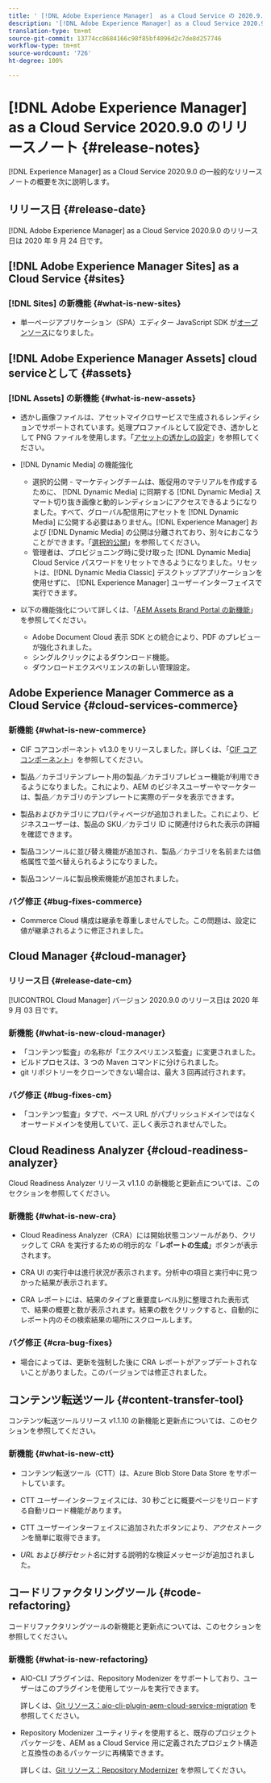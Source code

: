 ```yaml
---
title: ' [!DNL Adobe Experience Manager]  as a Cloud Service の 2020.9.0 リリースのリリースノート。'
description: '[!DNL Adobe Experience Manager] as a Cloud Service 2020.9.0 のリリースノート。'
translation-type: tm+mt
source-git-commit: 13774cc8684166c98f85bf4096d2c7de8d257746
workflow-type: tm+mt
source-wordcount: '726'
ht-degree: 100%

---
```



# [!DNL Adobe Experience Manager] as a Cloud Service 2020.9.0 のリリースノート {#release-notes}

[!DNL Experience Manager] as a Cloud Service 2020.9.0 の一般的なリリースノートの概要を次に説明します。

## リリース日 {#release-date}

[!DNL Adobe Experience Manager] as a Cloud Service 2020.9.0 のリリース日は 2020 年 9 月 24 日です。

## [!DNL Adobe Experience Manager Sites] as a Cloud Service {#sites}

### [!DNL Sites] の新機能 {#what-is-new-sites}

* 単一ページアプリケーション（SPA）エディター JavaScript SDK が[オープンソース](/help/implementing/developing/hybrid/reference-materials.md)になりました。

## [!DNL Adobe Experience Manager Assets] cloud serviceとして  {#assets}

### [!DNL Assets] の新機能 {#what-is-new-assets}

* 透かし画像ファイルは、アセットマイクロサービスで生成されるレンディションでサポートされています。処理プロファイルとして設定でき、透かしとして PNG ファイルを使用します。「[アセットの透かしの設定](/help/assets/watermark-assets.md)」を参照してください。

* [!DNL Dynamic Media] の機能強化 

   * 選択的公開 - マーケティングチームは、販促用のマテリアルを作成するために、 [!DNL Dynamic Media] に同期する [!DNL Dynamic Media] スマート切り抜き画像と動的レンディションにアクセスできるようになりました。すべて、グローバル配信用にアセットを [!DNL Dynamic Media] に公開する必要はありません。[!DNL Experience Manager] および [!DNL Dynamic Media] の公開は分離されており、別々におこなうことができます。「[選択的公開](/help/assets/dynamic-media/selective-publishing.md)」を参照してください。
   * 管理者は、プロビジョニング時に受け取った [!DNL Dynamic Media] Cloud Service パスワードをリセットできるようになりました。リセットは、[!DNL Dynamic Media Classic] デスクトップアプリケーションを使用せずに、 [!DNL Experience Manager] ユーザーインターフェイスで実行できます。

* 以下の機能強化について詳しくは、「[AEM Assets Brand Portal の新機能](https://docs.adobe.com/content/help/ja-JP/experience-manager-brand-portal/using/introduction/whats-new.html)」を参照してください。

   * Adobe Document Cloud 表示 SDK との統合により、PDF のプレビューが強化されました。
   * シングルクリックによるダウンロード機能。
   * ダウンロードエクスペリエンスの新しい管理設定。

<!--
### Bugs Fixed {#bugs-fixed-assets}

TBD: list of Assets aaCS bugs that are fixed.
-->

## Adobe Experience Manager Commerce as a Cloud Service {#cloud-services-commerce}

### 新機能 {#what-is-new-commerce}

* CIF コアコンポーネント v1.3.0 をリリースしました。詳しくは、「[CIF コアコンポーネント](https://github.com/adobe/aem-core-cif-components/releases/tag/core-cif-components-reactor-1.3.0)」を参照してください。

* 製品／カテゴリテンプレート用の製品／カテゴリプレビュー機能が利用できるようになりました。これにより、AEM のビジネスユーザーやマーケターは、製品／カテゴリのテンプレートに実際のデータを表示できます。

* 製品およびカテゴリにプロパティページが追加されました。これにより、ビジネスユーザーは、製品の SKU／カテゴリ ID に関連付けられた表示の詳細を確認できます。

* 製品コンソールに並び替え機能が追加され、製品／カテゴリを名前または価格属性で並べ替えられるようになりました。

* 製品コンソールに製品検索機能が追加されました。

### バグ修正 {#bug-fixes-commerce}

* Commerce Cloud 構成は継承を尊重しませんでした。この問題は、設定に値が継承されるように修正されました。

## Cloud Manager {#cloud-manager}

### リリース日 {#release-date-cm}

[!UICONTROL Cloud Manager] バージョン 2020.9.0 のリリース日は 2020 年 9 月 03 日です。

### 新機能 {#what-is-new-cloud-manager}

* 「コンテンツ監査」の名称が「エクスペリエンス監査」に変更されました。
* ビルドプロセスは、3 つの Maven コマンドに分けられました。
* git リポジトリーをクローンできない場合は、最大 3 回再試行されます。

### バグ修正 {#bug-fixes-cm}

* 「コンテンツ監査」タブで、ベース URL がパブリッシュドメインではなくオーサードメインを使用していて、正しく表示されませんでした。

## Cloud Readiness Analyzer {#cloud-readiness-analyzer}

Cloud Readiness Analyzer リリース v1.1.0 の新機能と更新点については、このセクションを参照してください。

### 新機能 {#what-is-new-cra}

* Cloud Readiness Analyzer（CRA）には開始状態コンソールがあり、クリックして CRA を実行するための明示的な「**レポートの生成**」ボタンが表示されます。

* CRA UI の実行中は進行状況が表示されます。分析中の項目と実行中に見つかった結果が表示されます。

* CRA レポートには、結果のタイプと重要度レベル別に整理された表形式で、結果の概要と数が表示されます。結果の数をクリックすると、自動的にレポート内のその検索結果の場所にスクロールします。

### バグ修正 {#cra-bug-fixes}

* 場合によっては、更新を強制した後に CRA レポートがアップデートされないことがありました。このバージョンでは修正されました。

## コンテンツ転送ツール {#content-transfer-tool}

コンテンツ転送ツールリリース v1.1.10 の新機能と更新点については、このセクションを参照してください。

### 新機能 {#what-is-new-ctt}

* コンテンツ転送ツール（CTT）は、Azure Blob Store Data Store をサポートしています。

* CTT ユーザーインターフェイスには、30 秒ごとに概要ページをリロードする自動リロード機能があります。

* CTT ユーザーインターフェイスに追加されたボタンにより、*アクセストークン*&#x200B;を簡単に取得できます。

* *URL* および&#x200B;*移行セット名*&#x200B;に対する説明的な検証メッセージが追加されました。

## コードリファクタリングツール {#code-refactoring}

コードリファクタリングツールの新機能と更新点については、このセクションを参照してください。

### 新機能 {#what-is-new-refactoring}

* AIO-CLI プラグインは、Repository Modenizer をサポートしており、ユーザーはこのプラグインを使用してツールを実行できます。

   詳しくは、[Git リソース：aio-cli-plugin-aem-cloud-service-migration](https://github.com/adobe/aio-cli-plugin-aem-cloud-service-migration) を参照してください。

* Repository Modenizer ユーティリティを使用すると、既存のプロジェクトパッケージを、AEM as a Cloud Service 用に定義されたプロジェクト構造と互換性のあるパッケージに再構築できます。

   詳しくは、[Git リソース：Repository Modernizer](https://github.com/adobe/aem-cloud-service-source-migration/tree/master/packages/repository-modernizer) を参照してください。

